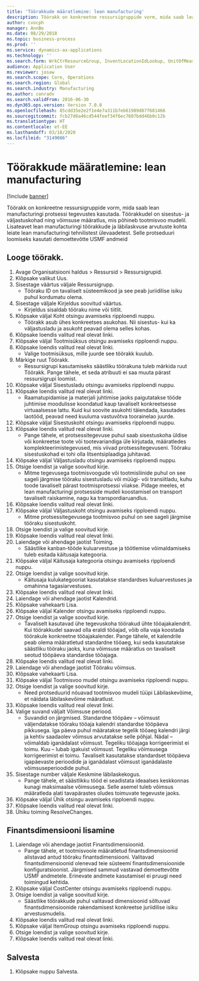 ```yaml
---
title: 'Töörakkude määratlemine: lean manufacturing'
description: Töörakk on konkreetne ressursigruppide vorm, mida saab lean manufacturingi protsessi tegevustes kasutada.
author: cvocph
manager: AnnBe
ms.date: 08/29/2018
ms.topic: business-process
ms.prod: ''
ms.service: dynamics-ax-applications
ms.technology: ''
ms.search.form: WrkCtrResourceGroup, InventLocationIdLookup, UnitOfMeasureLookup, DimensionLookup
audience: Application User
ms.reviewer: josaw
ms.search.scope: Core, Operations
ms.search.region: Global
ms.search.industry: Manufacturing
ms.author: conradv
ms.search.validFrom: 2016-06-30
ms.dyn365.ops.version: Version 7.0.0
ms.openlocfilehash: 85cdd35e2e2f1e4e7a311b7eb61989d87f681466
ms.sourcegitcommit: fcb27d6a46cd544feef34f6ec7607bdd46b0c12b
ms.translationtype: HT
ms.contentlocale: et-EE
ms.lasthandoff: 03/18/2020
ms.locfileid: "3149086"
---
```

# <a name="define-lean-manufacturing-work-cells"></a>Töörakkude määratlemine: lean manufacturing

[!include [banner](../../includes/banner.md)]

Töörakk on konkreetne ressursigruppide vorm, mida saab lean manufacturingi protsessi tegevustes kasutada. Töörakkudel on sisestus- ja väljastuskohad ning võimsuse määratlus, mis põhineb tootmisvoo mudelil. Lisateavet lean manufacturingi töörakkude ja läbilaskvuse arvutuste kohta leiate lean manufacturingi tehnilistest ülevaadetest. Selle protseduuri loomiseks kasutati demoettevõtte USMF andmeid


## <a name="create-a-work-cell"></a>Looge töörakk. 
1. Avage Organisatsiooni haldus > Ressursid > Ressursigrupid.
2. Klõpsake valikut Uus.
3. Sisestage väärtus väljale Ressursigrupp.
    * Tööraku ID on tavaliselt süsteemikood ja see peab juriidilise isiku puhul kordumatu olema.  
4. Sisestage väljale Kirjeldus soovitud väärtus.
    * Kirjeldus sisaldab tööraku nime või tiitlit.  
5. Klõpsake väljal Koht otsingu avamiseks ripploendi nuppu.
    * Töörakk asub ühes konkreetses asukohas. Nii sisestus- kui ka väljastusladu ja asukoht peavad olema selles kohas.  
6. Klõpsake loendis valitud real olevat linki.
7. Klõpsake väljal Tootmisüksus otsingu avamiseks ripploendi nuppu.
8. Klõpsake loendis valitud real olevat linki.
    * Valige tootmisüksus, mille juurde see töörakk kuulub.  
9. Märkige ruut Töörakk.
    * Ressursigrupi kasutamiseks säästliku töörakuna tuleb märkida ruut Töörakk.  Pange tähele, et seda atribuuti ei saa muuta pärast ressursigrupi loomist.  
10. Klõpsake väljal Sisestusladu otsingu avamiseks ripploendi nuppu.
11. Klõpsake loendis valitud real olevat linki.
    * Raamatupidamise ja materjali juhtimise jaoks paigutatakse tööde juhtimise moodulisse koondatud kaup tavaliselt konkreetsesse virtuaalsesse lattu. Kuid kui soovite asukohti täiendada, kasutades laotööd, peavad need kuuluma vastuvõtva toorainelao juurde.  
12. Klõpsake väljal Sisestuskoht otsingu avamiseks ripploendi nuppu.
13. Klõpsake loendis valitud real olevat linki.
    * Pange tähele, et protsessitegevuse puhul saab sisestuskoha üldise või konkreetse toote või tootevariandiga üle kirjutada, määratledes komplekteerimistegevused, mis viivad protsessitegevuseni. Tööraku sisestuskohad ei tohi olla litsentsiplaadiga juhitavad.  
14. Klõpsake väljal Väljastusladu otsingu avamiseks ripploendi nuppu.
15. Otsige loendist ja valige soovitud kirje.
    * Mitme tegevusega tootmisvoogude või tootmisliinide puhul on see sageli järgmise tööraku sisestusladu või müügi- või transiitladu, kuhu toode tavaliselt pärast tootmisprotsessi viiakse. Pidage meeles, et lean manufacturingi protsesside mudeli koostamisel on transport tavaliselt raiskamine, nagu ka transpordiaruandlus.  
16. Klõpsake loendis valitud real olevat linki.
17. Klõpsake väljal Väljastuskoht otsingu avamiseks ripploendi nuppu.
    * Mitme protsessitegevusega tootmisvoo puhul on see sageli järgmise tööraku sisestuskoht.  
18. Otsige loendist ja valige soovitud kirje.
19. Klõpsake loendis valitud real olevat linki.
20. Laiendage või ahendage jaotist Toiming.
    * Säästlike kanban-tööde kuluarvestuse ja töötlemise võimaldamiseks tuleb esitada käitusaja kategooria.  
21. Klõpsake väljal Käitusaja kategooria otsingu avamiseks ripploendi nuppu.
22. Otsige loendist ja valige soovitud kirje.
    * Käitusaja kulukategooriat kasutatakse standardses kuluarvestuses ja omahinna tagasiarvestuses.  
23. Klõpsake loendis valitud real olevat linki.
24. Laiendage või ahendage jaotist Kalendrid.
25. Klõpsake vahekaarti Lisa.
26. Klõpsake väljal Kalender otsingu avamiseks ripploendi nuppu.
27. Otsige loendist ja valige soovitud kirje.
    * Tavaliselt kasutavad ühe tegevuskoha töörakud ühte tööajakalendrit. Kui töörakkudel saavad olla eraldi tööajad, võib olla vaja koostada töörakule konkreetne tööajakalender. Pange tähele, et kalendrile peab olema määratletud standardne tööaeg, kui seda kasutatakse säästliku tööraku jaoks, kuna võimsuse määratlus on tavaliselt seotud tööpäeva standardse tööajaga.  
28. Klõpsake loendis valitud real olevat linki.
29. Laiendage või ahendage jaotist Tööraku võimsus.
30. Klõpsake vahekaarti Lisa.
31. Klõpsake väljal Tootmisvoo mudel otsingu avamiseks ripploendi nuppu.
32. Otsige loendist ja valige soovitud kirje.
    * Need protseduurid nõuavad tootmisvoo mudeli tüüpi Läbilaskevõime, et näidata läbilaskevõime määratlust.  
33. Klõpsake loendis valitud real olevat linki.
34. Valige suvand väljalt Võimsuse periood.
    * Suvandid on järgmised. Standardne tööpäev – võimsust väljendatakse tööraku tööaja kalendri standardse tööpäeva pikkusega. Iga päeva puhul määratakse tegelik tööaeg kalendri järgi ja kehtiv saadaolev võimsus arvutatakse selle põhjal.   Nädal – võimaldab iganädalast võimsust. Tegeliku tööajaga korrigeerimist ei toimu.   Kuu – lubab igakuist võimsust. Tegeliku võimsusega korrigeerimist ei toimu.   Tavaliselt kasutatakse standardset tööpäeva igapäevaste perioodide ja iganädalast võimsust iganädalaste võimsuseperioodide puhul.  
35. Sisestage number väljale Keskmine läbilaskekogus.
    * Pange tähele, et säästlikku tööd ei seadistata ideaalses keskkonnas kunagi maksimaalse võimsusega. Selle asemel tuleb võimsus määratleda alati tavapärastes oludes toimuvate tegevuste jaoks.  
36. Klõpsake väljal Ühik otsingu avamiseks ripploendi nuppu.
37. Klõpsake loendis valitud real olevat linki.
38. Ühiku toiming ResolveChanges.

## <a name="add-a-financial-dimension"></a>Finantsdimensiooni lisamine
1. Laiendage või ahendage jaotist Finantsdimensioonid.
    * Pange tähele, et tootmisvoole määratletud finantsdimensioonid alistavad antud tööraku finantsdimensiooni.    Valitavad finantsdimensioonid olenevad teie süsteemi finantsdimensioonide konfiguratsioonist. Järgmised sammud vastavad demoettevõtte USMF andmetele. Erinevate andmete kasutamisel ei pruugi need toimingud kehtida.  
2. Klõpsake väljal CostCenter otsingu avamiseks ripploendi nuppu.
3. Otsige loendist ja valige soovitud kirje.
    * Säästlike töörakkude puhul valitavad dimensioonid sõltuvad finantsdimensioonide rakendamisest konkreetse juriidilise isiku arvestusmudelis.  
4. Klõpsake loendis valitud real olevat linki.
5. Klõpsake väljal ItemGroup otsingu avamiseks ripploendi nuppu.
6. Otsige loendist ja valige soovitud kirje.
7. Klõpsake loendis valitud real olevat linki.

## <a name="save"></a>Salvesta
1. Klõpsake nuppu Salvesta.

